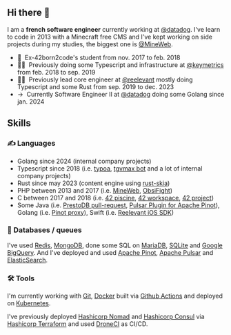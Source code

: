 ## Hi there 👋

I am a **french software engineer** currently working at [@datadog](https://github.com/datadog). 
I've learn to code in 2013 with a Minecraft free CMS and I've kept working on side projects during my studies, the biggest one is [@MineWeb](https://github.com/MineWeb/MineWebCMS).

- 📗 &nbsp;Ex-42born2code's student from nov. 2017 to feb. 2018
- 👨‍💻 &nbsp;Previously doing some Typescript and infrastructure at [@keymetrics](https://github.com/keymetrics) from feb. 2018 to sep. 2019
- 👨‍💻 &nbsp;Previously lead core engineer at [@reelevant](https://github.com/reelevant-tech) mostly doing Typescript and some Rust from sep. 2019 to dec. 2023
- → &nbsp;Currently Software Engineer II at [@datadog](https://github.com/datadog) doing some Golang since jan. 2024

## Skills

### ✍️ Languages

- Golang since 2024 (internal company projects)
- Typescript since 2018 (i.e. [typoa](https://github.com/Eywek/typoa), [tgvmax bot](https://github.com/Eywek/tgvmax-bot) and a lot of internal company projects)
- Rust since may 2023 (content engine using [rust-skia](https://github.com/rust-skia/rust-skia))
- PHP between 2013 and 2017 (i.e. [MineWeb](https://github.com/MineWeb/MineWebCMS), [ObsiFight](https://github.com/Obsifight/obsifight.net))
- C between 2017 and 2018 (i.e. [42 piscine](https://github.com/Eywek/42-piscine), [42 workspace](https://github.com/Eywek/42), [42 project](https://github.com/Eywek/doom-editor))
- Some Java (i.e. [PrestoDB pull-request](https://github.com/prestodb/presto/pull/17225), [Pulsar Plugin for Apache Pinot](https://github.com/reelevant-tech/pinot-pulsar-plugin/)), Golang (i.e. [Pinot proxy](https://github.com/reelevant-tech/pinop)), Swift (i.e. [Reelevant iOS SDK](https://github.com/reelevant-tech/analytics-ios))

### 💾 Databases / queues

I've used [Redis](https://github.com/redis/redis), [MongoDB](https://github.com/mongodb/mongo), done some SQL on [MariaDB](https://github.com/MariaDB/server), [SQLite](https://www.sqlite.org/index.html) and [Google BigQuery](https://cloud.google.com/bigquery?hl=fr). And I've deployed and used [Apache Pinot](https://github.com/apache/pinot), [Apache Pulsar](https://github.com/apache/pulsar) and [ElasticSearch](https://www.elastic.co/elasticsearch/).

### 🛠 Tools

I'm currently working with [Git](https://git-scm.com/), [Docker](https://www.docker.com/) built via [Github Actions](https://github.com/features/actions) and deployed on [Kubernetes](https://github.com/kubernetes/kubernetes).

I've previously deployed [Hashicorp Nomad](https://www.nomadproject.io/) and [Hashicorp Consul](https://www.consul.io/) via [Hashicorp Terraform](https://www.terraform.io/) and used [DroneCI](https://www.drone.io/) as CI/CD.


